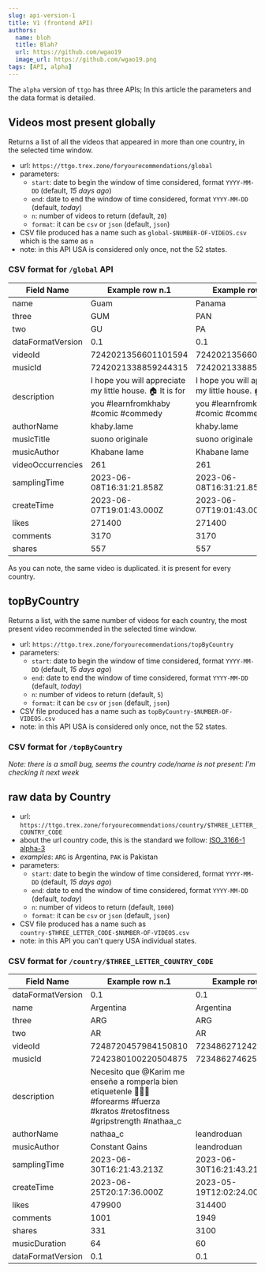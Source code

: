 ```yaml
---
slug: api-version-1
title: V1 (frontend API)
authors:
  name: bloh
  title: Blah?
  url: https://github.com/wgao19
  image_url: https://github.com/wgao19.png
tags: [API, alpha]
---
```


The `alpha` version of `ttgo` has three APIs; In this article the parameters and the data format is detailed.

<!--truncate-->

## Videos most present globally

Returns a list of all the videos that appeared in more than one country, in the selected time window.

* url: `https://ttgo.trex.zone/foryourecommendations/global`
* parameters:
  * `start`: date to begin the window of time considered, format `YYYY-MM-DD` (default, _15 days ago_)
  * `end`: date to end the window of time considered, format `YYYY-MM-DD` (default, _today_)
  * `n`: number of videos to return (default, `20`)
  * `format`: it can be `csv` or `json` (default, `json`)
* CSV file produced has a name such as `global-$NUMBER-OF-VIDEOS.csv` which is the same as `n`
* note: in this API USA is considered only once, not the 52 states.

### CSV format for `/global` API

|Field Name       |Example row n.1         |Example row n.2         |
|-----------------|------------------------|------------------------|
|name             |Guam                    |Panama                  |
|three            |GUM                     |PAN                     |
|two              |GU                      |PA                      |
|dataFormatVersion|0.1                     |0.1                     |
|videoId          |7242021356601101594     |7242021356601101594     |
|musicId          |7242021338859244315     |7242021338859244315     |
|description      |I hope you will appreciate my little house. 🏠 It is for you #learnfromkhaby  #comic #commedy  |I hope you will appreciate my little house. 🏠 It is for you #learnfromkhaby  #comic #commedy  |
|authorName       |khaby.lame              |khaby.lame              |
|musicTitle       |suono originale         |suono originale         |
|musicAuthor      |Khabane lame            |Khabane lame            |
|videoOccurrencies|261                     |261                     |
|samplingTime     |2023-06-08T16:31:21.858Z|2023-06-08T16:31:21.858Z|
|createTime       |2023-06-07T19:01:43.000Z|2023-06-07T19:01:43.000Z|
|likes            |271400                  |271400                  |
|comments         |3170                    |3170                    |
|shares           |557                     |557                     |

As you can note, the same video is duplicated. it is present for every country.

## topByCountry

Returns a list, with the same number of videos for each country, the most present video recommended in the selected time window.

* url: `https://ttgo.trex.zone/foryourecommendations/topByCountry`
* parameters:
  * `start`: date to begin the window of time considered, format `YYYY-MM-DD` (default, _15 days ago_)
  * `end`: date to end the window of time considered, format `YYYY-MM-DD` (default, _today_)
  * `n`: number of videos to return (default, `5`)
  * `format`: it can be `csv` or `json` (default, `json`)
* CSV file produced has a name such as `topByCountry-$NUMBER-OF-VIDEOS.csv`
* note: in this API USA is considered only once, not the 52 states.

### CSV format for `/topByCountry`

_Note: there is a small bug, seems the country code/name is not present: I'm checking it next week_

## raw data by Country

* url: `https://ttgo.trex.zone/foryourecommendations/country/$THREE_LETTER_COUNTRY_CODE`
* about  the url country code, this is the standard we follow: [ISO_3166-1 alpha-3](https://en.wikipedia.org/wiki/ISO_3166-1_alpha-3)
* _examples_: `ARG` is Argentina, `PAK` is Pakistan
* parameters:
  * `start`: date to begin the window of time considered, format `YYYY-MM-DD` (default, _15 days ago_)
  * `end`: date to end the window of time considered, format `YYYY-MM-DD` (default, _today_)
  * `n`: number of videos to return (default, `1000`)
  * `format`: it can be `csv` or `json` (default, `json`)
* CSV file produced has a name such as `country-$THREE_LETTER_CODE-$NUMBER-OF-VIDEOS.csv`
* note: in this API you can't query USA individual states.

### CSV format for `/country/$THREE_LETTER_COUNTRY_CODE`

|Field Name       |Example row n.1         |Example row n.2         |
|-----------------|------------------------|------------------------|
|dataFormatVersion|0.1                     |0.1                     |
|name             |Argentina               |Argentina               |
|three            |ARG                     |ARG                     |
|two              |AR                      |AR                      |
|videoId          |7248720457984150810     |7234862712428236037     |
|musicId          |7242380100220504875     |7234862746257050374     |
|description      |Necesito que @Karim me enseñe a romperla bien etiquetenle 🙏🏼🧬#forearms #fuerza #kratos #retosfitness #gripstrength #nathaa_c  |                        |
|authorName       |nathaa_c                |leandroduan             |
|musicAuthor      |Constant Gains          |leandroduan             |
|samplingTime     |2023-06-30T16:21:43.213Z|2023-06-30T16:21:43.213Z|
|createTime       |2023-06-25T20:17:36.000Z|2023-05-19T12:02:24.000Z|
|likes            |479900                  |314400                  |
|comments         |1001                    |1949                    |
|shares           |331                     |3100                    |
|musicDuration    |64                      |60                      |
|dataFormatVersion|0.1                     |0.1                     |
